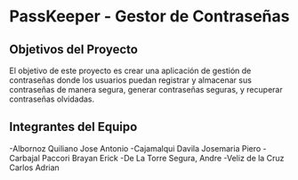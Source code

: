 # PassKeeper - Gestor de Contraseñas

## Objetivos del Proyecto

El objetivo de este proyecto es crear una aplicación de gestión de contraseñas donde los usuarios puedan registrar y almacenar sus contraseñas de manera segura, generar contraseñas seguras, y recuperar contraseñas olvidadas. 

## Integrantes del Equipo
-Albornoz Quiliano Jose Antonio
-Cajamalqui Davila Josemaria Piero
-Carbajal Paccori Brayan Erick
-De La Torre Segura, Andre
-Veliz de la Cruz Carlos Adrian
